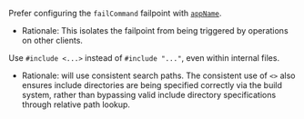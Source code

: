 Prefer configuring the `failCommand` failpoint with [`appName`](https://github.com/mongodb/mongo/wiki/The-%22failCommand%22-fail-point#failcommand-parameters).
- Rationale: This isolates the failpoint from being triggered by operations on other clients.

Use `#include <...>` instead of `#include "..."`, even within internal files.
- Rationale: will use consistent search paths. The consistent use of `<>` also ensures include directories are being specified correctly via the build system, rather than bypassing valid include directory specifications through relative path lookup.

